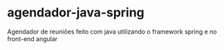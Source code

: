 # agendador-java-spring
Agendador de reuniões feito com java utilizando o framework spring e no front-end angular
